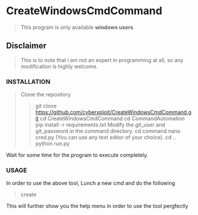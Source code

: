 
# CreateWindowsCmdCommand

> This program is only available **windows users**.



## Disclaimer

> This is to note that i am not an expert in programming at all, so any modification
> is highly welcome.


### INSTALLATION

> Clone the repository
>> git clone https://github.com/cyberxploit/CreateWindowsCmdCommand.git
> cd CreateWindowsCmdCommand
> cd CommandAutomation
> pip install -r requirements.txt
> Modify the git_user and git_password in the command directory.
>> cd command
>> nano cred.py (You can use any text editor of your choice).
>> cd ..
> python run.py

Wait for some time for the program to execute completely.

### USAGE

In order to use the above tool, Lunch a new cmd and do the following

> create

This will further show you the help menu in order to use the tool pergfectly



